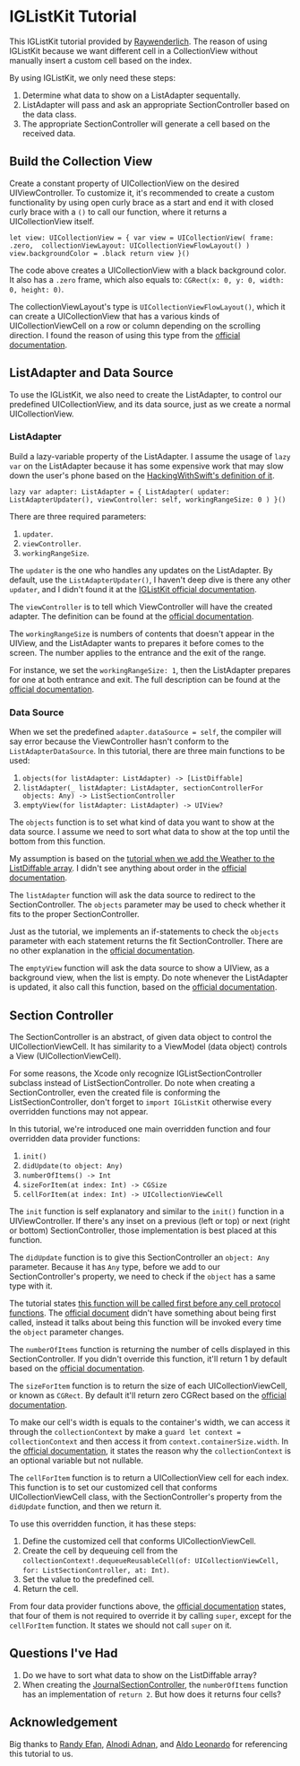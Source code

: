 # IGListKit Tutorial

This IGListKit tutorial provided by [Raywenderlich](https://www.raywenderlich.com/9106-iglistkit-tutorial-better-uicollectionviews). The reason of using IGListKit because we want different cell in a CollectionView without manually insert a custom cell based on the index.

By using IGListKit, we only need these steps: 
1. Determine what data to show on a ListAdapter sequentally.
2. ListAdapter will pass and ask an appropriate SectionController based on the data class.
3. The appropriate SectionController will generate a cell based on the received data.

## Build the Collection View

Create a constant property of UICollectionView on the desired UIViewController. To customize it, it's recommended to create a custom functionality by using open curly brace as a start and end it with closed curly brace with a `()` to call our function, where it returns a UICollectionView itself.

`
let view: UICollectionView = {
    var view = UICollectionView(
    frame: .zero, 
    collectionViewLayout: UICollectionViewFlowLayout()
    )
    view.backgroundColor = .black
    return view
}()
`

The code above creates a UICollectionView with a black background color. It also has a `.zero` frame, which also equals to:
`CGRect(x: 0, y: 0, width: 0, height: 0)`.

The collectionViewLayout's type is `UICollectionViewFlowLayout()`, which it can create a UICollectionView that has a various kinds of UICollectionViewCell on a row or column depending on the scrolling direction. I found the reason of using this type from the [official documentation](https://developer.apple.com/documentation/uikit/uicollectionviewflowlayout).

## ListAdapter and Data Source

To use the IGListKit, we also need to create the ListAdapter, to control our predefined UICollectionView, and its data source, just as we create a normal UICollectionView.

### ListAdapter

Build a lazy-variable property of the ListAdapter. I assume the usage of `lazy var` on the ListAdapter because it has some expensive work that may slow down the user's phone based on the [HackingWithSwift's definition of it](https://www.hackingwithswift.com/example-code/language/what-are-lazy-variables).

`
lazy var adapter: ListAdapter = {
    ListAdapter(
    updater: ListAdapterUpdater(),
    viewController: self,
    workingRangeSize: 0
    )
}()
`

There are three required parameters: 
1. `updater`.
2. `viewController`.
3. `workingRangeSize`. 

The `updater` is the one who handles any updates on the ListAdapter. By default, use the `ListAdapterUpdater()`, I haven't deep dive is there any other `updater`, and I didn't found it at the [IGListKit official documentation](https://instagram.github.io/IGListKit/index.html).

The `viewController` is to tell which ViewController will have the created adapter. The definition can be found at the [official documentation](https://instagram.github.io/IGListKit/Classes/IGListAdapter.html#/c:objc(cs)IGListAdapter(py)viewController).

The `workingRangeSize` is numbers of contents that doesn't appear in the UIView, and the ListAdapter wants to prepares it before comes to the screen. The number applies to the entrance and the exit of the range.

For instance, we set the `workingRangeSize: 1`, then the ListAdapter prepares for one at both entrance and exit. The full description can be found at the [official documentation](https://instagram.github.io/IGListKit/getting-started.html#working-range).

### Data Source

When we set the predefined `adapter.dataSource = self`, the compiler will say error because the ViewController hasn't conform to the `ListAdapterDataSource`. In this tutorial, there are three main functions to be used:
1. `objects(for listAdapter: ListAdapter) -> [ListDiffable]`
2. `listAdapter(_ listAdapter: ListAdapter, sectionControllerFor objects: Any) -> ListSectionController`
3. `emptyView(for listAdapter: ListAdapter) -> UIView? `

The `objects` function is to set what kind of data you want to show at the data source. I assume we need to sort what data to show at the top until the bottom from this function.

My assumption is based on the [tutorial when we add the Weather to the ListDiffable array](https://www.raywenderlich.com/9106-iglistkit-tutorial-better-uicollectionviews#toc-anchor-009). I didn't see anything about order in the [official documentation](https://instagram.github.io/IGListKit/Protocols/IGListAdapterDataSource.html#/c:objc(pl)IGListAdapterDataSource(im)objectsForListAdapter:).

The `listAdapter` function will ask the data source to redirect to the SectionController. The `objects` parameter may be used to check whether it fits to the proper SectionController.

Just as the tutorial, we implements an if-statements to check the `objects` parameter with each statement returns the fit SectionController. There are no other explanation in the [official documentation](https://instagram.github.io/IGListKit/Protocols/IGListAdapterDataSource.html#/c:objc(pl)IGListAdapterDataSource(im)listAdapter:sectionControllerForObject:).

The `emptyView` function will ask the data source to show a UIView, as a background view, when the list is empty. Do note whenever the ListAdapter is updated, it also call this function, based on the [official documentation](https://instagram.github.io/IGListKit/Protocols/IGListAdapterDataSource.html#/c:objc(pl)IGListAdapterDataSource(im)emptyViewForListAdapter:).

## Section Controller

The SectionController is an abstract, of given data object to control the UICollectionViewCell. It has similarity to a ViewModel (data object) controls a View (UICollectionViewCell).

For some reasons, the Xcode only recognize IGListSectionController subclass instead of ListSectionController. Do note when creating a SectionController, even the created file is conforming the ListSectionController, don't forget to `import IGListKit` otherwise every overridden functions may not appear.

In this tutorial, we're introduced one main overridden function and four overridden data provider functions:
1. `init()`
2. `didUpdate(to object: Any)`
3. `numberOfItems() -> Int`
4. `sizeForItem(at index: Int) -> CGSize`
5. `cellForItem(at index: Int) -> UICollectionViewCell`

The `init` function is self explanatory and similar to the `init()` function in a UIViewController. If there's any inset on a previous (left or top) or next (right or bottom) SectionController, those implementation is best placed at this function.

The `didUpdate` function is to give this SectionController an `object: Any` parameter. Because it has `Any` type, before we add to our SectionController's property, we need to check if the `object` has a same type with it.

The tutorial states [this function will be called first before any cell protocol functions](https://www.raywenderlich.com/9106-iglistkit-tutorial-better-uicollectionviews#toc-anchor-007). The [official document](https://instagram.github.io/IGListKit/Classes/IGListSectionController.html#/c:objc(cs)IGListSectionController(im)didUpdateToObject:) didn't have something about being first called, instead it talks about being this function will be invoked every time the `object` parameter changes.

The `numberOfItems` function is returning the number of cells displayed in this SectionController. If you didn't override this function, it'll return 1 by default based on the [official documentation](https://instagram.github.io/IGListKit/Classes/IGListSectionController.html#/c:objc(cs)IGListSectionController(im)numberOfItems).

The `sizeForItem` function is to return the size of each UICollectionViewCell, or known as `CGRect`. By default it'll return zero CGRect based on the [official documentation](https://instagram.github.io/IGListKit/Classes/IGListSectionController.html#/c:objc(cs)IGListSectionController(im)sizeForItemAtIndex:).

To make our cell's width is equals to the container's width, we can access it through the `collectionContext` by make a `guard let context = collectionContext` and then access it from `context.containerSize.width`. In the [official documentation](https://instagram.github.io/IGListKit/Classes/IGListSectionController.html#/c:objc(cs)IGListSectionController(py)collectionContext), it states the reason why the `collectionContext` is an optional variable but not nullable.

The `cellForItem` function is to return a UICollectionView cell for each index. This function is to set our customized cell that conforms UICollectionViewCell class, with the SectionController's property from the `didUpdate` function, and then we return it.

To use this overridden function, it has these steps:
1. Define the customized cell that conforms UICollectionViewCell.
2. Create the cell by dequeuing cell from the `collectionContext!.dequeueReusableCell(of: UICollectionViewCell, for: ListSectionController, at: Int)`.
3. Set the value to the predefined cell.
4. Return the cell.

From four data provider functions above, the [official documentation](https://instagram.github.io/IGListKit/Classes/IGListSectionController.html) states, that four of them is not required to override it by calling `super`, except for the `cellForItem` function. It states we should not call `super` on it.

## Questions I've Had

1. Do we have to sort what data to show on the ListDiffable array?
2. When creating the [JournalSectionController](https://www.raywenderlich.com/9106-iglistkit-tutorial-better-uicollectionviews#toc-anchor-007), the `numberOfItems` function has an implementation of `return 2`. But how does it returns four cells?

## Acknowledgement

Big thanks to [Randy Efan](https://github.com/randyefan1998), [Alnodi Adnan](https://github.com/alnodiadnan08), and [Aldo Leonardo](https://github.com/aldoleonardo) for referencing this tutorial to us.
